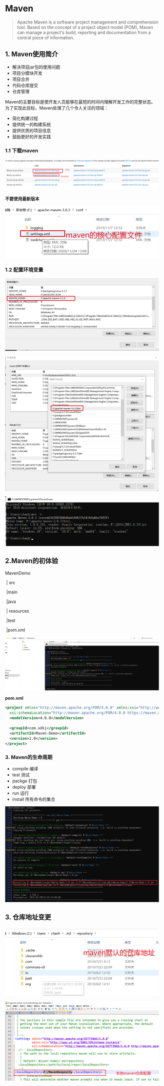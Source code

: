# Maven

> Apache Maven is a software project management and comprehension tool. Based on the concept of a project object model (POM), Maven can manage a project's build, reporting and documentation from a central piece of information.

## 1. Maven使用简介

+ 解决项目jar包的使用问题
+ 项目分模块开发
+ 项目合并
+ 代码仓库提交
+ 仓库管理

Maven的主要目标是使开发人员能够在最短的时间内理解开发工作的完整状态。为了实现此目标，Maven处理了几个令人关注的领域：

- 简化构建过程
- 提供统一的构建系统
- 提供优质的项目信息
- 鼓励更好的开发实践

### 1.1 下载maven

![image-20210226150910141](_media/image-20210226150910141.png)

**不要使用最新版本**

![image-20210226151758500](_media/image-20210226151758500.png)

### 1.2 配置环境变量

![image-20210226151948422](_media/image-20210226151948422.png)

![image-20210226152134379](_media/image-20210226152134379.png)

![image-20210226152243664](_media/image-20210226152243664.png)

## 2.Maven的初体验

MavenDemo

​	| src

​		|main

​			|java

​			| resources

​	|test

​	|pom.xml



![image-20210226153230538](_media/image-20210226153230538.png)

**pom.xml**

```xml
<project xmlns="http://maven.apache.org/POM/4.0.0" xmlns:xsi="http://www.w3.org/2001/XMLSchema-instance"
  xsi:schemaLocation="http://maven.apache.org/POM/4.0.0 https://maven.apache.org/xsd/maven-4.0.0.xsd">
  <modelVersion>4.0.0</modelVersion>
	
  <groupId>com.xdkj</groupId>
  <artifactId>Maven-Demo</artifactId>
  <version>1.0</version>
</project>
```

### 3. Maven的生命周期

+ compile 编译
+ test  测试
+ packge  打包
+ deploy 部署
+ run 运行
+ install 所有命令的集合

![image-20210226153935142](_media/image-20210226153935142.png)

## 3. 仓库地址变更

![image-20210226154232894](_media/image-20210226154232894.png)

![image-20210226154422890](_media/image-20210226154422890.png)